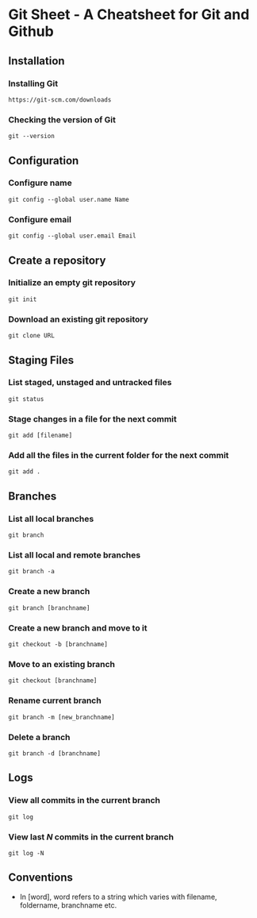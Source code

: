# Git Sheet - A Cheatsheet for Git and Github 


## Installation

### Installing Git

`
https://git-scm.com/downloads
`

### Checking the version of Git

`
git --version
`

## Configuration

### Configure name

`
git config --global user.name Name
`

### Configure email

`
git config --global user.email Email
`

## Create a repository

### Initialize an empty git repository

`
git init
`

### Download an existing git repository 

`
git clone URL
`

## Staging Files

### List staged, unstaged and  untracked files

`
git status
`

### Stage changes in a file for the next commit

`
git add [filename]
`

### Add all the files in the current folder for the next commit

`
git add .
`

## Branches

### List all local branches

`
git branch
`

### List all local and remote branches

`
git branch -a
`

### Create a new branch

`
git branch [branchname]
`

### Create a new branch and move to it 

```
git checkout -b [branchname]
```

### Move to an existing branch

`
git checkout [branchname]
`

### Rename current branch

`
git branch -m [new_branchname]
`

### Delete a branch

`
git branch -d [branchname]
`

## Logs

### View all commits in the current branch

`
git log
`

### View last *N* commits in the current branch

`
git log -N
`

## Conventions

- In [word], word refers to a string which varies with filename, foldername, branchname etc.

